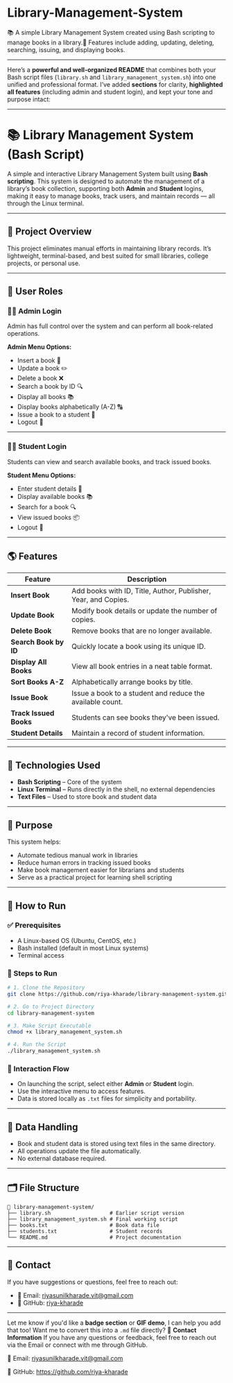 # Library-Management-System
📚 A simple Library Management System created using Bash scripting to manage books in a library.📄 Features include adding, updating, deleting, searching, issuing, and displaying books.
<hr>

Here’s a **powerful and well-organized README** that combines both your Bash script files (`library.sh` and `library_management_system.sh`) into one unified and professional format. I’ve added **sections** for clarity, **highlighted all features** (including admin and student login), and kept your tone and purpose intact:

---

# 📚 Library Management System (Bash Script)

A simple and interactive Library Management System built using **Bash scripting**. This system is designed to automate the management of a library’s book collection, supporting both **Admin** and **Student** logins, making it easy to manage books, track users, and maintain records — all through the Linux terminal.

---

## 🌿 Project Overview

This project eliminates manual efforts in maintaining library records. It’s lightweight, terminal-based, and best suited for small libraries, college projects, or personal use.

---

## 🔐 User Roles

### 👨‍💼 Admin Login
Admin has full control over the system and can perform all book-related operations.

**Admin Menu Options:**
- Insert a book 📘  
- Update a book ✏️  
- Delete a book ❌  
- Search a book by ID 🔍  
- Display all books 📚  
- Display books alphabetically (A-Z) 🔠  
- Issue a book to a student 🎯  
- Logout 🔐  

---

### 👩‍🎓 Student Login
Students can view and search available books, and track issued books.

**Student Menu Options:**
- Enter student details 🧾  
- Display available books 📚  
- Search for a book 🔍  
- View issued books 📦  
- Logout 🔐  

---

## 🌎 Features

| Feature            | Description                                                                 |
|--------------------|-----------------------------------------------------------------------------|
| **Insert Book**     | Add books with ID, Title, Author, Publisher, Year, and Copies.              |
| **Update Book**     | Modify book details or update the number of copies.                         |
| **Delete Book**     | Remove books that are no longer available.                                  |
| **Search Book by ID** | Quickly locate a book using its unique ID.                               |
| **Display All Books**| View all book entries in a neat table format.                             |
| **Sort Books A-Z**  | Alphabetically arrange books by title.                                      |
| **Issue Book**      | Issue a book to a student and reduce the available count.                   |
| **Track Issued Books** | Students can see books they've been issued.                            |
| **Student Details** | Maintain a record of student information.                                   |

---

## 🔧 Technologies Used

- **Bash Scripting** – Core of the system  
- **Linux Terminal** – Runs directly in the shell, no external dependencies  
- **Text Files** – Used to store book and student data  

---

## 🎯 Purpose

This system helps:
- Automate tedious manual work in libraries  
- Reduce human errors in tracking issued books  
- Make book management easier for librarians and students  
- Serve as a practical project for learning shell scripting

---

## 📝 How to Run

### ✅ Prerequisites
- A Linux-based OS (Ubuntu, CentOS, etc.)
- Bash installed (default in most Linux systems)
- Terminal access

### 🚀 Steps to Run
```bash
# 1. Clone the Repository
git clone https://github.com/riya-kharade/library-management-system.git

# 2. Go to Project Directory
cd library-management-system

# 3. Make Script Executable
chmod +x library_management_system.sh

# 4. Run the Script
./library_management_system.sh
```

### 🧭 Interaction Flow

- On launching the script, select either **Admin** or **Student** login.
- Use the interactive menu to access features.
- Data is stored locally as `.txt` files for simplicity and portability.

---

## 💾 Data Handling

- Book and student data is stored using text files in the same directory.
- All operations update the file automatically.
- No external database required.

---

## 🗂 File Structure
```
📁 library-management-system/
├── library.sh                   # Earlier script version
├── library_management_system.sh # Final working script
├── books.txt                    # Book data file
├── students.txt                 # Student records
└── README.md                    # Project documentation
```

---

## 📩 Contact

If you have suggestions or questions, feel free to reach out:

- 📧 Email: riyasunilkharade.vit@gmail.com  
- 🔗 GitHub: [riya-kharade](https://github.com/riya-kharade)

---

Let me know if you'd like a **badge section** or **GIF demo**, I can help you add that too! Want me to convert this into a `.md` file directly?
📩 <b>Contact Information</b>
If you have any questions or feedback, feel free to reach out via the Email or connect with me through GitHub.

📧 Email: riyasunilkharade.vit@gmail.com

🔗 GitHub: https://github.com/riya-kharade
